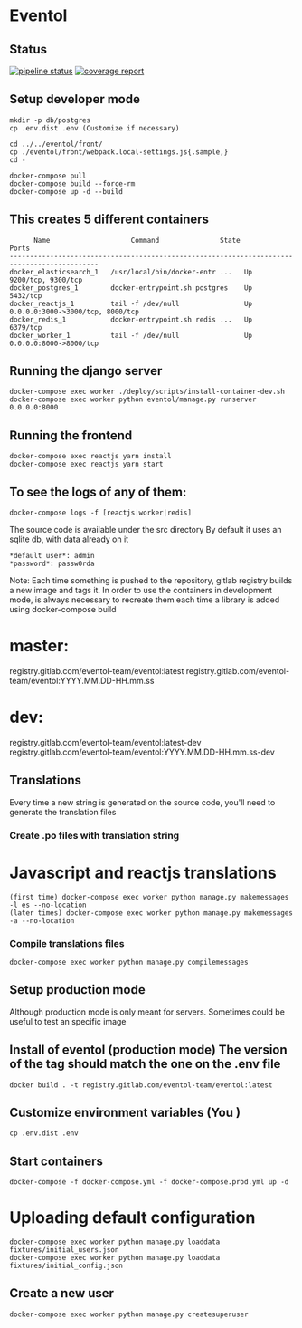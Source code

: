 # Eventol

## Status

[![pipeline status](https://github.com/eventol/eventol/badges/master/pipeline.svg)](https://github.com/eventol/eventol/commits/master)
[![coverage report](https://github.com/eventol/eventol/badges/master/coverage.svg)](https://github.com/eventol/eventol/commits/master)

## Setup developer mode
```
mkdir -p db/postgres
cp .env.dist .env (Customize if necessary)

cd ../../eventol/front/
cp ./eventol/front/webpack.local-settings.js{.sample,}
cd -

docker-compose pull
docker-compose build --force-rm
docker-compose up -d --build
```

## This creates 5 different containers
```
      Name                    Command               State                Ports
--------------------------------------------------------------------------------------------
docker_elasticsearch_1   /usr/local/bin/docker-entr ...   Up      9200/tcp, 9300/tcp              
docker_postgres_1        docker-entrypoint.sh postgres    Up      5432/tcp                        
docker_reactjs_1         tail -f /dev/null                Up      0.0.0.0:3000->3000/tcp, 8000/tcp
docker_redis_1           docker-entrypoint.sh redis ...   Up      6379/tcp                        
docker_worker_1          tail -f /dev/null                Up      0.0.0.0:8000->8000/tcp
```

## Running the django server
```
docker-compose exec worker ./deploy/scripts/install-container-dev.sh
docker-compose exec worker python eventol/manage.py runserver 0.0.0.0:8000
```

## Running the frontend
```
docker-compose exec reactjs yarn install
docker-compose exec reactjs yarn start
```

## To see the logs of any of them:
```
docker-compose logs -f [reactjs|worker|redis]
```

The source code is available under the src directory
By default it uses an sqlite db, with data already on it
```
*default user*: admin
*password*: passw0rda
```

Note: Each time something is pushed to the repository, gitlab registry builds a new image and tags it. In order to use the containers in development mode, is always necessary to recreate them each time a library is added using docker-compose build

master:
=======
 registry.gitlab.com/eventol-team/eventol:latest
 registry.gitlab.com/eventol-team/eventol:YYYY.MM.DD-HH.mm.ss

dev:
=====
 registry.gitlab.com/eventol-team/eventol:latest-dev
 registry.gitlab.com/eventol-team/eventol:YYYY.MM.DD-HH.mm.ss-dev

## Translations

Every time a new string is generated on the source code, you'll need to
generate the translation files

### Create .po files with  translation string

# Javascript and reactjs translations
```
(first time) docker-compose exec worker python manage.py makemessages -l es --no-location
(later times) docker-compose exec worker python manage.py makemessages -a --no-location
```

### Compile translations files
```
docker-compose exec worker python manage.py compilemessages
```

## Setup production mode

Although production mode is only meant for servers. Sometimes could be useful
to test an specific image

## Install of eventol (production mode) The version of the tag should match the one on the .env file
```
docker build . -t registry.gitlab.com/eventol-team/eventol:latest
```

## Customize environment variables (You )
```
cp .env.dist .env
```

## Start containers
```
docker-compose -f docker-compose.yml -f docker-compose.prod.yml up -d
```

# Uploading default configuration
```
docker-compose exec worker python manage.py loaddata fixtures/initial_users.json
docker-compose exec worker python manage.py loaddata fixtures/initial_config.json
```

## Create a new user
```
docker-compose exec worker python manage.py createsuperuser
```
